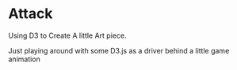 Attack
======

Using D3 to Create A little Art piece.

Just playing around with some D3.js as a driver behind a little game animation
